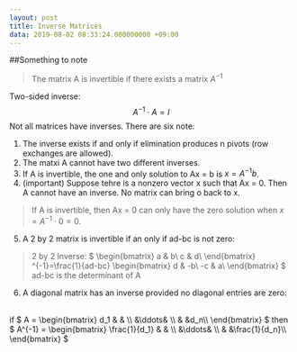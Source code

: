 ```yaml
---
layout: post
title: Inverse Matrices
data: 2019-08-02 08:33:24.000000000 +09:00
---
```

##Something to note
> The matrix A is invertible if there exists a matrix $A^{-1}$

Two-sided inverse: 
$$
A^{-1}\cdot A = I
$$ 
Not all matrices have inverses. There are six note:<br>
1. The inverse exists if and only if elimination produces n pivots (row exchanges are allowed).
2. The matxi A cannot have two different inverses.
3. If A is invertible, the one and only solution to Ax = b is $x = A^{-1}b$.
4. (important) Suppose tehre is a nonzero vector x such that Ax = 0. Then A cannot have an inverse. No matrix can bring o back to x.
> If A is invertible, then Ax = 0 can only have the zero solution when $x = A^{-1}\cdot 0 = 0$.
5. A 2 by 2 matrix is invertible if an only if ad-bc is not zero:
> 2 by 2 Inverse:
$
  \begin{bmatrix}
  a & b\\
  c & d\\
  \end{bmatrix}
^{-1}=\frac{1}{ad-bc}
  \begin{bmatrix}
  d & -b\\
  -c & a\\
  \end{bmatrix}
$
<br>ad-bc is the determinant of A
6. A diagonal matrix has an inverse provided no diagonal entries are zero:
<br>
if $
A = 
  \begin{bmatrix}
  d_1 &      &  \\
     &\ddots&  \\
     &      &d_n\\
  \end{bmatrix}
$
then
$
A^{-1} = 
  \begin{bmatrix}
  \frac{1}{d_1} &      &  \\
     &\ddots&  \\
     &      &\frac{1}{d_n}\\
  \end{bmatrix}
$



